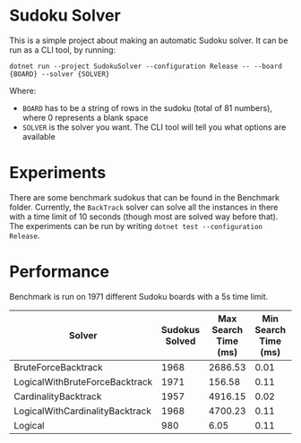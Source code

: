 # Sudoku Solver
This is a simple project about making an automatic Sudoku solver.
It can be run as a CLI tool, by running:

`dotnet run --project SudokuSolver --configuration Release -- --board {BOARD} --solver {SOLVER}`

Where:
* `BOARD` has to be a string of rows in the sudoku (total of 81 numbers), where 0 represents a blank space
* `SOLVER` is the solver you want. The CLI tool will tell you what options are available

# Experiments
There are some benchmark sudokus that can be found in the Benchmark folder.
Currently, the `BackTrack` solver can solve all the instances in there with a time limit of 10 seconds (though most are solved way before that).
The experiments can be run by writing `dotnet test --configuration Release`.

# Performance
Benchmark is run on 1971 different Sudoku boards with a 5s time limit.


| Solver | Sudokus Solved | Max Search Time (ms) | Min Search Time (ms) | Average Search Time (ms) | Max Calls | Min Calls | Average Calls |
| - | - | - | - | - | - | - | - |
| BruteForceBacktrack | 1968 | 2686.53 | 0.01 | 22.09 | 85713756 | 43 | 507968.93 |
| LogicalWithBruteForceBacktrack | 1971 | 156.58 | 0.11 | 3.64 | 3467757 | 2 | 48381.09 |
| CardinalityBacktrack | 1957 | 4916.15 | 0.02 | 113.86 | 144169437 | 42 | 3726145.61 |
| LogicalWithCardinalityBacktrack | 1968 | 4700.23 | 0.11 | 62.66 | 143331310 | 2 | 1853831.48 |
| Logical | 980 | 6.05 | 0.11 | 0.71 | 21 | 0 | 2.31 |
